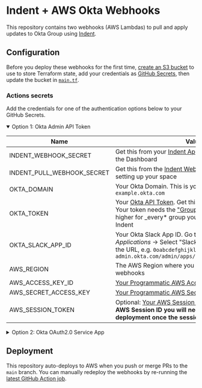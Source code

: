 # Indent + AWS Okta Webhooks

This repository contains two webhooks (AWS Lambdas) to pull and apply updates to Okta Group using [Indent](https://indent.com/docs).

## Configuration

Before you deploy these webhooks for the first time, [create an S3 bucket](https://docs.aws.amazon.com/AmazonS3/latest/userguide/create-bucket-overview.html) to use to store Terraform state, add your credentials as [GitHub Secrets](https://docs.github.com/en/actions/security-guides/encrypted-secrets), then update the bucket in [`main.tf`](https://github.com/indent-shared/template-terraform-aws-okta/blob/main/main.tf#L4).

### Actions secrets

Add the credentials for one of the authentication options below to your GitHub Secrets.

<details open><summary>Option 1: Okta Admin API Token</summary>
<p>

| Name                       | Value                                                                                                                                                                                                                                                                                                                                 |
| -------------------------- | ------------------------------------------------------------------------------------------------------------------------------------------------------------------------------------------------------------------------------------------------------------------------------------------------------------------------------------- |
| INDENT_WEBHOOK_SECRET      | Get this from your [Indent App](https://indent.com/spaces?next=/manage/spaces/%5Bspace%5D/apps/) or an [Indent Webhook](https://indent.com/docs/webhooks/deploy/okta-groups) in the Dashboard                                                                                                                                         |
| INDENT_PULL_WEBHOOK_SECRET | Get this from the [Indent Webhook](https://indent.com/docs/webhooks/deploy/okta-groups#step-1-deploy-the-pull-update-webhook) you created while setting up your space                                                                                                                                                                 |
| OKTA_DOMAIN                | Your Okta Domain. This is your [Okta URL](https://developer.okta.com/docs/guides/find-your-domain/findorg/) like `example.okta.com`                                                                                                                                                                                                   |
| OKTA_TOKEN                 | Your [Okta API Token](https://developer.okta.com/docs/guides/create-an-api-token/overview/). Get this from your Administrator. Your token needs the ["Group Administrators"](https://help.okta.com/en/prod/Content/Topics/Security/administrators-group-admin.htm) scope or higher for \_every\* group you plan to manage with Indent |
| OKTA_SLACK_APP_ID          | Your Okta Slack App ID. Go to _Okta Admin Console_ &rarr; _Applications_ &rarr; Select "Slack" and copy the value from the URL, e.g. `0oabcdefghijklmnop` from `example-admin.okta.com/admin/apps/slack/0oabcdefghijklmnop/`                                                                                                          |
| AWS_REGION                 | The AWS Region where you want to deploy the webhooks                                                                                                                                                                                                                                                                                  |
| AWS_ACCESS_KEY_ID          | [Your Programmatic AWS Access Key ID](https://docs.aws.amazon.com/general/latest/gr/aws-sec-cred-types.html#access-keys-and-secret-access-keys)                                                                                                                                                                                       |
| AWS_SECRET_ACCESS_KEY      | [Your Programmatic AWS Secret Access Key](https://docs.aws.amazon.com/general/latest/gr/aws-sec-cred-types.html#access-keys-and-secret-access-keys)                                                                                                                                                                                   |
| AWS_SESSION_TOKEN          | Optional: [Your AWS Session Token](https://docs.aws.amazon.com/IAM/latest/UserGuide/id_credentials_temp_use-resources.html#using-temp-creds-sdk-cli). **Note: If you use an AWS Session ID you will need to update it for each deployment once the session expires**                                                                  |

</p>
</details>

<details><summary>Option 2: Okta OAuth2.0 Service App</summary>
<p>

Create an Okta Service App based on our [guide](https://indent.com/docs/integrations/okta#option-2-service-app-with-api-scopes).

| Name                       | Description                                                                                                                                                                                                                                                          |
| -------------------------- | -------------------------------------------------------------------------------------------------------------------------------------------------------------------------------------------------------------------------------------------------------------------- |
| INDENT_WEBHOOK_SECRET      | Get this from your [Indent App](https://indent.com/spaces?next=/manage/spaces/%5Bspace%5D/apps/) or an [Indent Webhook](https://indent.com/docs/webhooks/deploy/okta-groups) in the Dashboard                                                                        |
| INDENT_PULL_WEBHOOK_SECRET | Get this from the [Indent Webhook](https://indent.com/docs/webhooks/deploy/okta-groups#step-1-deploy-the-pull-update-webhook) you created while setting up your space                                                                                                |
| OKTA_DOMAIN                | Your Okta Domain. This is your [Okta URL](https://developer.okta.com/docs/guides/find-your-domain/findorg/) like `example.okta.com`                                                                                                                                  |
| OKTA_CLIENT_ID             | Your Service App's Client ID. Get this from the Okta Admin Dashboard or from the Okta API Response value you got when settting up your app                                                                                                                           |
| OKTA_PRIVATE_KEY           | The private RSA key you used to create your Service App                                                                                                                                                                                                              |
| OKTA_SLACK_APP_ID          | Your Okta Slack App ID. Go to _Okta Admin Console_ &rarr; _Applications_ &rarr; Select "Slack" and copy the value from the URL, e.g. `0oabcdefghijklmnop` from `example-admin.okta.com/admin/apps/slack/0oabcdefghijklmnop/`                                         |
| AWS_REGION                 | The AWS Region where you want to deploy the webhooks                                                                                                                                                                                                                 |
| AWS_ACCESS_KEY_ID          | [Your Programmatic AWS Access Key ID](https://docs.aws.amazon.com/general/latest/gr/aws-sec-cred-types.html#access-keys-and-secret-access-keys)                                                                                                                      |
| AWS_SECRET_ACCESS_KEY      | [Your Programmatic AWS Secret Access Key](https://docs.aws.amazon.com/general/latest/gr/aws-sec-cred-types.html#access-keys-and-secret-access-keys)                                                                                                                  |
| AWS_SESSION_TOKEN          | Optional: [Your AWS Session Token](https://docs.aws.amazon.com/IAM/latest/UserGuide/id_credentials_temp_use-resources.html#using-temp-creds-sdk-cli). **Note: If you use an AWS Session ID you will need to update it for each deployment once the session expires** |

</p>
</details>

## Deployment

This repository auto-deploys to AWS when you push or merge PRs to the `main` branch. You can manually redeploy the webhooks by re-running the [latest GitHub Action job](https://docs.github.com/en/actions/managing-workflow-runs/re-running-workflows-and-jobs).
